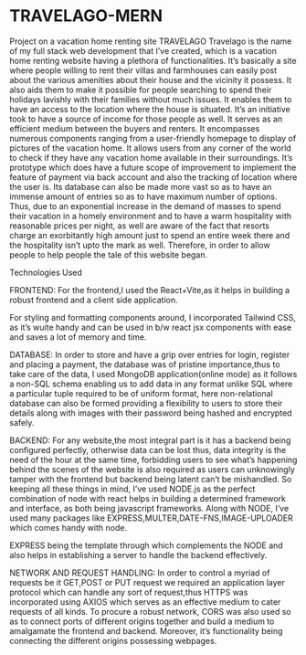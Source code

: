 # TRAVELAGO-MERN
Project on a vacation home renting site 
TRAVELAGO
Travelago is the name of my full stack web development that I’ve created, which is a vacation home renting website having a plethora of functionalities. It’s basically a site where people willing to rent their villas and farmhouses can easily post about the various amenities about their house and the vicinity it possess. It also aids them to make it possible for people searching to spend their holidays lavishly with their families without much issues. It enables them to have an access to the location where the house is situated. It’s an initiative took to have a source of income for those people as well. It serves as an efficient medium between the buyers and renters. It encompasses numerous components ranging from a user-friendly homepage to display of pictures of the vacation home. It allows users from any corner of the world to check if they have any vacation home available in their surroundings. It’s prototype which does have a future scope of improvement to implement the feature of payment via back account and also the tracking of location where the user is. Its database can also be made more vast so as to have an immense amount of entries so as to have maximum number of options. Thus, due to an exponential increase in the demand of masses to spend their vacation in a homely environment and to have a warm hospitality with reasonable prices per night, as well are aware of the fact that resorts charge an exorbitantly high amount just to spend an entire week there and the hospitality isn’t upto the mark as well. Therefore, in order to allow people to help people the tale of this website began.  
 
Technologies Used

FRONTEND: For the frontend,I used the React+Vite,as it helps in building a robust frontend and a client side application.

For styling and formatting components around, I incorporated Tailwind CSS, as it’s wuite handy and can be used in b/w react jsx components with ease and saves a lot of memory and time.
                                   

DATABASE: In order to store and have a grip over entries for login, register  and placing a payment, the database was of pristine importance,thus to take care of the data, I used MongoDB application(online mode) as it follows a non-SQL schema enabling us to add data in any format unlike SQL where a particular tuple required to be of uniform format, here non-relational database can also be formed providing a flexibility to users to store their details along with images with their password being hashed and encrypted safely. 



BACKEND: For any website,the most integral part is it has a backend being configured perfectly, otherwise data can be lost thus, data integrity is the need of the hour at the same time, forbidding users to see what’s happening behind the scenes of the website is also required as users can unknowingly tamper with the frontend but backend being latent can’t be mishandled. So keeping all these things in mind, I’ve used NODE.js as the perfect combination of node with react helps in building a determined framework and interface, as both being javascript frameworks. Along with NODE, I’ve used many packages like EXPRESS,MULTER,DATE-FNS,IMAGE-UPLOADER which comes handy with node. 


EXPRESS being the template through which complements the NODE and also helps in establishing a server to handle the backend effectively.




NETWORK AND REQUEST HANDLING: In order to control a myriad of requests be it GET,POST or PUT request we required an application layer protocol which can handle any sort of request,thus HTTPS was incorporated using AXIOS which serves as an effective medium to cater requests of all kinds. To procure a robust network, CORS was also used so as to connect ports of different origins together and build a medium to amalgamate the frontend and backend. Moreover, it’s functionality being connecting the different origins possessing webpages. 

